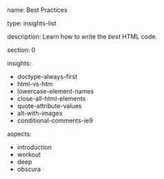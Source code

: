 name: Best Practices

type: insights-list

description: Learn how to write the *best* HTML code.

section: 0

insights:
  - doctype-always-first
  - html-vs-htm
  - lowercase-element-names
  - close-all-html-elements
  - quote-attribute-values
  - alt-with-images
  - conditional-comments-ie9

aspects:
  - introduction
  - workout
  - deep
  - obscura
